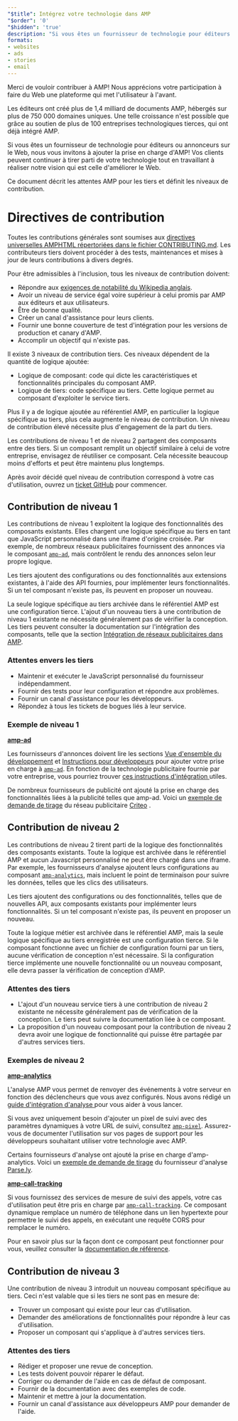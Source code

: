 ```yaml
---
"$title": Intégrez votre technologie dans AMP
"$order": '0'
"$hidden": 'true'
description: "Si vous êtes un fournisseur de technologie pour éditeurs ou annonceurs sur le Web, nous vous invitons à ajouter la prise en charge d'AMP afin que vos clients puissent continuer de tirer parti de votre technologie et ..."
formats:
- websites
- ads
- stories
- email
---
```


Merci de vouloir contribuer à AMP! Nous apprécions votre participation à faire du Web une plateforme qui met l'utilisateur à l'avant.

Les éditeurs ont créé plus de 1,4 milliard de documents AMP, hébergés sur plus de 750 000 domaines uniques. Une telle croissance n'est possible que grâce au soutien de plus de 100 entreprises technologiques tierces, qui ont déjà intégré AMP.

Si vous êtes un fournisseur de technologie pour  éditeurs ou annonceurs sur le Web, nous vous invitons à ajouter la prise en charge d'AMP! Vos clients peuvent continuer à tirer parti de votre technologie tout en travaillant à réaliser notre vision qui est celle d'améliorer le Web.

Ce document décrit les attentes AMP pour les tiers et définit les niveaux de contribution.

# Directives de contribution

Toutes les contributions générales sont soumises aux [directives universelles AMPHTML répertoriées dans le fichier CONTRIBUTING.md](https://github.com/ampproject/amphtml/blob/master/CONTRIBUTING.md). Les contributeurs tiers doivent procéder à des tests, maintenances et mises à jour de leurs contributions à divers degrés.

Pour être admissibles à l'inclusion, tous les niveaux de contribution doivent:

- Répondre aux [exigences de notabilité du Wikipedia anglais](https://en.wikipedia.org/wiki/Wikipedia:Notability).
- Avoir un niveau de service égal voire supérieur à celui promis par AMP aux éditeurs et aux utilisateurs.
- Être de bonne qualité.
- Créer un canal d'assistance pour leurs clients.
- Fournir une bonne couverture de test d'intégration pour les versions de production et canary d'AMP.
- Accomplir un objectif qui n'existe pas.

Il existe 3 niveaux de contribution tiers. Ces niveaux dépendent de la quantité de logique ajoutée:

- Logique de composant: code qui dicte les caractéristiques et fonctionnalités principales du composant AMP.
- Logique de tiers: code spécifique au tiers. Cette logique permet au composant d'exploiter le service tiers.

Plus il y a de logique ajoutée au référentiel AMP, en particulier la logique spécifique au tiers, plus cela augmente le niveau de contribution. Un niveau de contribution élevé nécessite plus d'engagement de la part du tiers.

Les contributions de niveau 1 et de niveau 2 partagent des composants entre des tiers. Si un composant remplit un objectif similaire à celui de votre entreprise, envisagez de réutiliser ce composant. Cela nécessite beaucoup moins d'efforts et peut être maintenu plus longtemps.

Après avoir décidé quel niveau de contribution correspond à votre cas d'utilisation, ouvrez un [ticket GitHub](https://github.com/ampproject/amphtml/issues/new) pour commencer.

## Contribution de niveau 1

Les contributions de niveau 1 exploitent la logique des fonctionnalités des composants existants. Elles chargent une logique spécifique au tiers en tant que JavaScript personnalisé dans une iframe d'origine croisée. Par exemple, de nombreux réseaux publicitaires fournissent des annonces via le composant [`amp-ad`](../../../components/reference/amp-ad.md), mais contrôlent le rendu des annonces selon leur propre logique.

Les tiers ajoutent des configurations ou des fonctionnalités aux extensions existantes, à l'aide des API fournies, pour implémenter leurs fonctionnalités. Si un tel composant n'existe pas, ils peuvent en proposer un nouveau.

La seule logique spécifique au tiers archivée dans le référentiel AMP est une configuration tierce. L'ajout d'un nouveau tiers à une contribution de niveau 1 existante ne nécessite généralement pas de vérifier la conception. Les tiers peuvent consulter la documentation sur l'intégration des composants, telle que la section [Intégration de réseaux publicitaires dans AMP](https://github.com/ampproject/amphtml/blob/master/ads/README.md).

### Attentes envers les tiers

- Maintenir et exécuter le JavaScript personnalisé du fournisseur indépendamment.
- Fournir des tests pour leur configuration et répondre aux problèmes.
- Fournir un canal d'assistance pour les développeurs.
- Répondez à tous les tickets de bogues liés à leur service.

### Exemple de niveau 1

[**amp-ad**](../../../components/reference/amp-ad.md)

Les fournisseurs d'annonces doivent lire les sections [Vue d'ensemble du développement](https://github.com/ampproject/amphtml/tree/master/ads#overview) et [Instructions pour développeurs](https://github.com/ampproject/amphtml/tree/master/ads#developer-guidelines-for-a-pull-request) pour ajouter votre prise en charge à [`amp-ad`](../../../components/reference/amp-ad.md). En fonction de la technologie publicitaire fournie par votre entreprise, vous pourriez trouver [ces instructions d'intégration ](/content/amp-dev/documentation/guides-and-tutorials/contribute/vendor-contributions/ad-integration-guide.md?format=ads)utiles.

De nombreux fournisseurs de publicité ont ajouté la prise en charge des fonctionnalités liées à la publicité telles que amp-ad. Voici un [exemple de demande de tirage](https://github.com/ampproject/amphtml/pull/2299) du réseau publicitaire [Criteo](https://github.com/ampproject/amphtml/blob/master/ads/criteo.md) .

## Contribution de niveau 2

Les contributions de niveau 2 tirent parti de la logique des fonctionnalités des composants existants. Toute la logique est archivée dans le référentiel AMP et aucun Javascript personnalisé ne peut être chargé dans une iframe. Par exemple, les fournisseurs d'analyse ajoutent leurs configurations au composant [`amp-analytics`](../../../components/reference/amp-analytics.md), mais incluent le point de terminaison pour suivre les données, telles que les clics des utilisateurs.

Les tiers ajoutent des configurations ou des fonctionnalités, telles que de nouvelles API, aux composants existants pour implémenter leurs fonctionnalités. Si un tel composant n'existe pas, ils peuvent en proposer un nouveau.

Toute la logique métier est archivée dans le référentiel AMP, mais la seule logique spécifique au tiers enregistrée est une configuration tierce. Si le composant fonctionne avec un fichier de configuration fourni par un tiers, aucune vérification de conception n'est nécessaire. Si la configuration tierce implémente une nouvelle fonctionnalité ou un nouveau composant, elle devra passer la vérification de conception d'AMP.

### Attentes des tiers

- L'ajout d'un nouveau service tiers à une contribution de niveau 2 existante ne nécessite généralement pas de vérification de la conception. Le tiers peut suivre la documentation liée à ce composant.
- La proposition d'un nouveau composant pour la contribution de niveau 2 devra avoir une logique de fonctionnalité qui puisse être partagée par d'autres services tiers.

### Exemples de niveau 2

[**amp-analytics**](../../../components/reference/amp-analytics.md)

L'analyse AMP vous permet de renvoyer des événements à votre serveur en fonction des déclencheurs que vous avez configurés. Nous avons rédigé un [guide d'intégration d'analyse ](../../optimize-measure/configure-analytics/index.md)pour vous aider à vous lancer.

Si vous avez uniquement besoin d'ajouter un pixel de suivi avec des paramètres dynamiques à votre URL de suivi, consultez [`amp-pixel`](../../../components/reference/amp-pixel.md). Assurez-vous de documenter l'utilisation sur vos pages de support pour les développeurs souhaitant utiliser votre technologie avec AMP.

Certains fournisseurs d'analyse ont ajouté la prise en charge d'amp-analytics. Voici un [exemple de demande de tirage](https://github.com/ampproject/amphtml/pull/1595) du fournisseur d'analyse [Parse.ly](https://www.parsely.com/help/integration/google-amp/).

[**amp-call-tracking**](../../../components/reference/amp-call-tracking.md)

Si vous fournissez des services de mesure de suivi des appels, votre cas d'utilisation peut être pris en charge par [`amp-call-tracking`](../../../components/reference/amp-call-tracking.md). Ce composant dynamique remplace un numéro de téléphone dans un lien hypertexte pour permettre le suivi des appels, en exécutant une requête CORS pour remplacer le numéro.

Pour en savoir plus sur la façon dont ce composant peut fonctionner pour vous, veuillez consulter la [documentation de référence](../../../components/reference/amp-call-tracking.md).

## Contribution de niveau 3

Une contribution de niveau 3 introduit un nouveau composant spécifique au tiers. Ceci n'est valable que si les tiers ne sont pas en mesure de:

- Trouver un composant qui existe pour leur cas d'utilisation.
- Demander des améliorations de fonctionnalités pour répondre à leur cas d'utilisation.
- Proposer un composant qui s'applique à d'autres services tiers.

### Attentes des tiers

- Rédiger et proposer une revue de conception.
- Les tests doivent pouvoir réparer le défaut.
- Corriger ou demander de l'aide en cas de défaut de composant.
- Fournir de la documentation avec des exemples de code.
- Maintenir et mettre à jour la documentation.
- Fournir un canal d'assistance aux développeurs AMP pour demander de l'aide.
